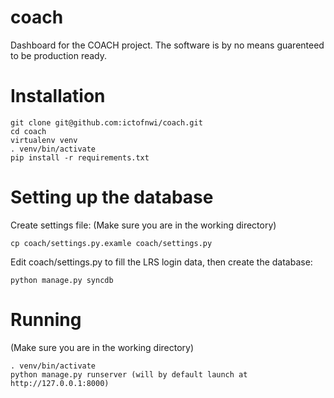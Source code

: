 coach
=====

Dashboard for the COACH project. The software is by no means guarenteed to be production ready.

Installation
============
    
    git clone git@github.com:ictofnwi/coach.git
    cd coach
    virtualenv venv
    . venv/bin/activate
    pip install -r requirements.txt

Setting up the database
=======================
Create settings file: (Make sure you are in the working directory)

`cp coach/settings.py.examle coach/settings.py`

Edit coach/settings.py to fill the LRS login data, then create the database:

`python manage.py syncdb`

Running
=======
(Make sure you are in the working directory)

    . venv/bin/activate
    python manage.py runserver (will by default launch at http://127.0.0.1:8000)
